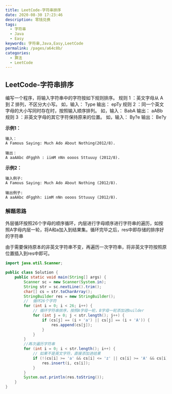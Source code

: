 ```yaml
---
title: LeetCode-字符串排序
date: 2020-08-30 17:23:46
description: 零钱兑换
tags: 
  - 字符串
  - Java
  - Easy
keywords: 字符串,Java,Easy,LeetCode
permalink: /pages/a64c8b/
categories: 
  - 算法
  - LeetCode
---
```


## LeetCode-字符串排序

编写一个程序，将输入字符串中的字符按如下规则排序。 
规则 1 ：英文字母从 A 到 Z 排列，不区分大小写。 
如，输入： Type 输出： epTy 
规则 2 ：同一个英文字母的大小写同时存在时，按照输入顺序排列。 
如，输入： BabA 输出： aABb 
规则 3 ：非英文字母的其它字符保持原来的位置。 
如，输入： By?e 输出： Be?y

<!--more-->

**示例1：**

```
输入：
A Famous Saying: Much Ado About Nothing(2012/8).

输出：
A aaAAbc dFgghh : iimM nNn oooos Sttuuuy (2012/8).
```

**示例2：**

```
输入例子:
A Famous Saying: Much Ado About Nothing (2012/8).

输出例子:
A aaAAbc dFgghh: iimM nNn oooos Sttuuuy (2012/8).
```

### 解题思路

外层循环按照26个字母的顺序循环，内层进行字母顺序进行字符串的遍历，如按照A字母内层一轮，将A和a加入到结果集。循环完毕之后，res中即存储的排序好的字符串

由于需要保持原本的非英文字符串不变，再遍历一次字符串，将非英文字符按照原位置插入到res中即可。

```java
import java.util.Scanner;

public class Solution {
    public static void main(String[] args) {
        Scanner sc = new Scanner(System.in);
        String str = sc.nextLine().trim();
        char[] cs = str.toCharArray();
        StringBuilder res = new StringBuilder();
        //  循环26个字符
        for (int i = 0; i < 26; i++) {
            // 循环字符串排序，按照A字母一轮，B字母一轮添加进builder
            for (int j = 0; j < str.length(); j++) {
                if (cs[j] == (i + 'a') || cs[j] == (i + 'A')) {
                    res.append(cs[j]);
                }
            }
        }
        //再次遍历字符串
        for (int i = 0; i < str.length(); i++) {
            // 如果不是英文字符，直接添加进结果
            if (!(cs[i] >= 'a' && cs[i] <= 'z' || cs[i] >= 'A' && cs[i] <= 'Z')) {
                res.insert(i, cs[i]);
            }
        }
        System.out.println(res.toString());
    }
}

```
